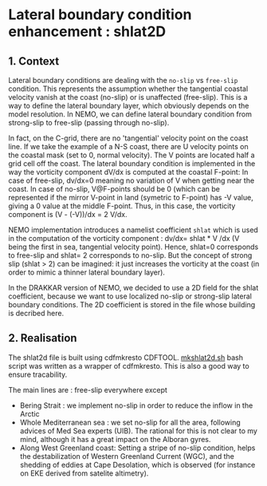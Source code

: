 # Lateral boundary condition enhancement : shlat2D
## 1. Context
Lateral boundary conditions are dealing with the `no-slip`  vs `free-slip` condition. This represents the assumption whether the tangential coastal velocity vanish at the coast (no-slip) or is unaffected (free-slip).  This is a way to define the lateral boundary layer, which obviously depends on the model resolution. 
In NEMO, we can define  lateral boundary condition from strong-slip to free-slip (passing through no-slip). 

In fact, on the C-grid, there are no 'tangential' velocity point on the coast line. If we take the example of a N-S coast, there are U velocity points on 
the coastal mask (set to 0, normal velocity). The V points are located half a grid cell off the coast.  The lateral boundary condition is implemented in the way the
vorticity component  dV/dx is computed at the coastal F-point: In case of free-slip, dv/dx=0 meaning no variation of V when getting near the coast. In case of no-slip,
V@F-points should be 0 (which can be represented if the mirror V-point in land (symetric to F-point) has -V value, giving a 0 value at the middle F-point. 
Thus, in this case, the vorticity component is (V - (-V))/dx = 2 V/dx.

NEMO implementation introduces a namelist coefficient `shlat` which  is used in the computation of the vorticity component : dv/dx=  shlat * V /dx (V being the first 
in sea, tangential velocity point). Hence, shlat=0 corresponds to free-slip and shlat= 2 corresponds to no-slip. But the concept of strong slip (shlat > 2) can be
imagined: it just increases the vorticity at the 
coast (in order to mimic a thinner lateral boundary layer).

In the DRAKKAR version of NEMO, we decided to use a 2D field for the shlat coefficient, because we want to use localized no-slip or strong-slip lateral boundary conditions.  The 2D coefficient
is stored in the file whose building is decribed here.


## 2. Realisation
The shlat2d  file is built using cdfmkresto CDFTOOL. [mkshlat2d.sh](./mkshlat2d.sh) bash script was written as a wrapper of cdfmkresto. This is also a good way to ensure tracability.

The main lines  are : free-slip everywhere except 
  * Bering Strait : we implement no-slip in order to reduce the inflow in the Arctic
  * Whole Mediterranean sea : we set no-slip for all the area, following advices of Med Sea experts (UIB). The rational for this is not clear to my mind, although it has a great impact on 
the Alboran gyres. 
  * Along West Greenland coast: Setting a stripe of no-slip condition, helps the destabilization of Western Greenland Current (WGC), and the shedding of eddies at Cape Desolation, which is
observed (for instance on EKE derived from satelite altimetry). 
